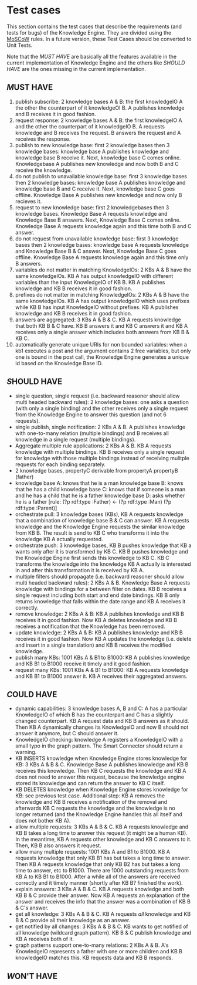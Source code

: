 Test cases
==========

This section contains the test cases that describe the requirements (and tests for bugs) of the Knowledge Engine. They are divided using the [MoSCoW](https://en.wikipedia.org/wiki/MoSCoW_method) rules. In a future version, these Test Cases should be converted to Unit Tests.

Note that the *MUST HAVE* are basically all the features available in the current implementation of Knowledge Engine and the others like *SHOULD HAVE* are the ones missing in the current implementation.   

*M*UST HAVE 
------------
  1. publish subscribe: 2 knowledge bases A & B: the first knowledgeIO A the other the counterpart of it knowledgeOI B. A publishes knowledge and B receives it in good fashion.
  2. request response: 2 knowledge bases A & B: the first knowledgeIO A and the other the counterpart of it knowledgeIO B. A requests knowledge and B receives the request. B answers the request and A receives the response.
  3. publish to new knowledge base: first 2 knowledge bases then 3 knowledge bases: knowledge base A publishes knowledge and knowledge base B receive it. Next, knowledge base C comes online. Knowledgebase A publishes new knowledge and now both B and C receive the knowledge.
  4. do not publish to unavailable knowledge base: first 3 knowledge bases then 2 knowledge bases: knowledge base A publishes knowledge and knowledge base B and C receive it. Next, knowledge base C goes offline. Knowledge Base A publishes new knowledge and now only B recieves it.
  5. request to new knowledge base: first 2 knowledgebases then 3 knowledge bases. Knowledge Base A requests knowledge and Knowledge Base B answers. Next, Knowledge Base C comes online. Knowledge Base A requests knowledge again and this time both B and C answer.
  6. do not request from unavailable knowledge base: first 3 knowledge bases then 2 knowledge bases: knowledge base A requests knowledge and Knowledge Base B & C answer. Next, Knowledge Base C goes offline. Knowledge Base A requests knowledge again and this time only B answers.
  7. variables do not matter in matching KnowledgeIOs: 2 KBs A & B have the same knowledgeIOs. KB A has output knowledgeIO with different variables than the input KnowledgeIO of KB B. KB A publishes knowledge and KB B receives it in good fashion.
  8. prefixes do not matter in matching KnowledgeIOs: 2 KBs A & B have the same knowledgeIOs. KB A has output knowledgeIO which uses prefixes while KB B has input KnowledgeIO without prefixes. KB A publishes knowledge and KB B receives it in good fashion.   
  9. answers are aggregated: 3 KBs A & B & C. KB A requests knowledge that both KB B & C have. KB B answers it and KB C answers it and KB A receives only a single answer which includes both answers from KB B & KB C.
  10. automatically generate unique URIs for non bounded variables: when a kb1 executes a post and the argument contains 2 free variables, but only one is bound in the post call, the Knowledge Engine generates a unique id based on the Knowledge Base ID. 

*S*HOULD HAVE
--------------
  * single question, single request (i.e. backward reasoner should allow multi headed backward rules): 2 knowledge bases: one asks a question (with only a single binding) and the other receives only a single request from the Knowledge Engine to answer this question (and not 6 requests).
  * single publish, single notification: 2 KBs A & B. A publishes knowledge with one-to-many relation (multiple bindings) and B receives all knowledge in a single request (multiple bindings).
  * Aggregate multiple rule applications: 2 KBs A & B. KB A requests knowledge with multiple bindings. KB B receives only a single request for knowledge with those multiple bindings instead of receiving mulitple requests for each binding separately.
  * 2 knowledge bases, propertyC derivable from propertyA propertyB (father)
  * knowledge base A: knows that he is a man
	knowledge base B: knows that he has a child
	knowledge base C: knows that if someone is a man and he has a child that he is a father
	knowledge base D: asks whether he is a father
	[rule: (?p rdf:type :Father) <- (?p rdf:type :Man) (?p rdf:type :Parent)]
  * orchestrate pull: 3 knowledge bases (KBs), KB A requests knowledge that a combination of knowledge base B & C can answer. KB A requests knowledge and the Knowledge Engine requests the similar knowledge from KB B. The result is send to KB C who transforms it into the knowledge KB A actually requested.
  * orchestrate push: 3 knowledge bases, KB B pushes knowledge that KB a wants only after it is transformed by KB C. KB B pushes knowledge and the Knowledge Engine first sends this knowledge to KB C. KB C transforms the knowledge into the knowledge KB A actually is interested in and after this transformation it is received by KB A.
  * multiple filters should propagate (i.e. backward reasoner should allow multi headed backward rules): 2 KBs A & B. Knowledge Base A requests knowledge with bindings for a between filter on dates. KB B receives a single request including both start and end date bindings. KB B only returns knowledge that falls within the date range and KB A receives it correctly.
  * remove knowledge: 2 KBs A & B: KB A publishes knowledge and KB B receives it in good fashion. Now KB A deletes knowledge and KB B receives a notification that the Knowledge has been removed.
  * update knowledge: 2 KBs A & B: KB A publishes knowledge and KB B receives it in good fashion. Now KB A updates the knowledge (i.e. delete and insert in a single translation) and KB B receives the modified knowledge.
  * publish many KBs: 1001 KBs A & B1 to B1000: KB A publishes knowledge and KB B1 to B1000 receive it timely and it good fashion.
  * request many KBs: 1001 KBs A & B1 to B1000: KB A requests knowledge and KB B1 to B1000 answer it. KB A receives their aggregated answers.
	
*C*OULD HAVE
-------------
  * dynamic capabilities: 3 knowledge bases A, B and C: A has a particular KnowledgeIO of which B has the counterpart and C has a slightly changed counterpart. KB A request data and KB B answers as it should. Then KB A dynamically changes its KnowledgeIO and now B should not answer it anymore, but C should answer it.
  * KnowledgeIO checking: knowledge A registers a KnowledgeIO with a small typo in the graph pattern. The Smart Connector should return a warning.
  * KB INSERTS knowledge when Knowledge Engine stores knowledge for KB: 3 KBs A & B & C. Knowledge Base A publishes knowledge and KB B receives this knowledge. Then KB C requests the knowledge and KB A does not need to answer this request, because the knowledge engine stored its knowledge and can return the answer to KB C itself.
  * KB DELETES knowledge when Knowledge Engine stores knowledge for KB: see previous test case. Additional step: KB A removes the knowledge and KB B receives a notification of the removal and afterwards KB C requests the knowledge and the knowledge is no longer returned (and the Knowledge Engine handles this all itself and does not bother KB A).
  * allow multiple requests: 3 KBs A & B & C. KB A requests knowledge and KB B takes a long time to answer this request (it might be a human KB). In the meantime, KB A requests other knowledge and KB C answers to it. Then, KB B also answers it request.
  * allow many multiple requests: 1001 KBs A and B1 to B1000. KB A requests knowledge that only KB B1 has but takes a long time to answer. Then KB A requests knowledge that only KB B2 has but takes a long time to answer, etc to B1000. There are 1000 outstanding requests from KB A to KB B1 to B1000. After a while all of the answers are received correctly and it timely manner (shortly after KB B? finished the work).
  * explain answers: 3 KBs A & B & C. KB A requests knowledge and both KB B & C provide their answer. Now KB A requests an explanation of the answer and receives the info that the answer was a combination of KB B & C's answer.
  * get all knowledge: 3 KBs A & B & C. KB A requests *all* knowledge and KB B & C provide all their knowledge as an answer.
  * get notified by all changes: 3 KBs A & B & C. KB wants to get notified of all knowledge (wildcard graph pattern). KB B & C publish knowledge and KB A receives both of it.
  * graph patterns support one-to-many relations: 2 KBs A & B. A's KnowledgeIO represents a father with one or more children and KB B knowledgeIO matches this. KB requests data and KB B responds.

*W*ON'T HAVE
-------------